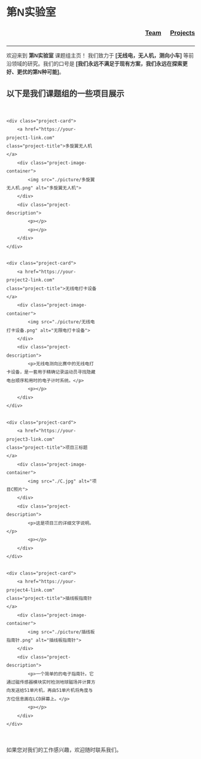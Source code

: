 # 第N实验室

<div style="text-align: right; margin-bottom: 20px;">
  <a href="./team.html" style="font-weight: bold; font-size: 1.2em; margin-right: 20px;">Team</a>
  <a href="./projects.html" style="font-weight: bold; font-size: 1.2em;">Projects</a>
</div>

---

欢迎来到 **第N实验室** 课题组主页！
我们致力于 **[无线电，无人机，测向小车]** 等前沿领域的研究。我们的口号是 **[我们永远不满足于现有方案，我们永远在探索更好、更优的第N种可能]**。


## 以下是我们课题组的一些项目展示

<style>
/* 全局样式：可选，为了让页面更干净 */
body {
    font-family: Arial, sans-serif;
    line-height: 1.6;
    margin: 20px;
    color: #333;
}

/* 定义容器，使用 CSS Grid 创建两行两列的网格 */
.grid-container {
    display: grid;
    grid-template-columns: 1fr 1fr; /* 两列，每列等宽 */
    grid-template-rows: auto auto; /* 两行，高度自适应 */
    gap: 20px; /* 区域之间的间距 */
    margin-top: 30px;
}

/* 每个项目区域的样式 */
.project-card {
    background-color: #f9f9f9; /* 轻微的背景色，模拟无分割线 */
    padding: 20px;
    border-radius: 8px; /* 圆角边框 */
    box-shadow: 0 2px 4px rgba(0,0,0,0.1); /* 轻微的阴影，增加立体感 */
    display: flex; /* 内部使用 Flexbox 布局 */
    flex-direction: column; /* 元素垂直堆叠 */
    position: relative; /* 用于定位右上角的标题 */
}

/* 项目标题的样式 */
.project-title {
    position: absolute; /* 绝对定位 */
    top: 15px; /* 距离顶部15px */
    right: 20px; /* 距离右侧20px */
    font-size: 1.2em;
    font-weight: bold;
    color: #0056b3; /* 链接颜色 */
    text-decoration: none; /* 默认无下划线 */
}

.project-title:hover {
    text-decoration: underline; /* 鼠标悬停时显示下划线 */
}

/* 项目图片容器的样式 */
.project-image-container {
    float: left; /* 让图片浮动到左侧 */
    margin-right: 15px; /* 图片右侧留出间距 */
    margin-bottom: 10px; /* 图片下方留出间距 */
    width: 100px; /* 控制图片宽度 */
    height: 100px; /* 控制图片高度 */
    overflow: hidden; /* 确保图片不超出容器 */
    border-radius: 4px; /* 图片也带一点圆角 */
}

.project-image-container img {
    width: 100%;
    height: 100%;
    object-fit: cover; /* 裁剪图片以填充容器，保持比例 */
    display: block; /* 移除图片底部空白 */
}

/* 清除浮动，确保内容在图片下方正常排列 */
.project-description::after {
    content: "";
    display: table;
    clear: both;
}

/* 媒体查询：在小屏幕（例如手机）上，布局变为单列 */
@media (max-width: 768px) {
    .grid-container {
        grid-template-columns: 1fr; /* 单列布局 */
    }
    .project-title {
        position: static; /* 取消绝对定位 */
        text-align: left; /* 标题左对齐 */
        margin-bottom: 10px; /* 标题下方增加间距 */
        margin-right: 0;
    }
    .project-image-container {
        float: none; /* 取消浮动 */
        margin-right: 0;
        margin-bottom: 15px;
        width: 100%; /* 图片宽度自适应 */
        height: auto; /* 高度自适应 */
    }
    .project-image-container img {
        height: auto;
    }
}

</style>

<div class="grid-container">

    <div class="project-card">
        <a href="https://your-project1-link.com" class="project-title">多旋翼无人机</a>
        <div class="project-image-container">
            <img src="./picture/多旋翼无人机.png" alt="多旋翼无人机">
        </div>
        <div class="project-description">
            <p></p>
            <p></p>
        </div>
    </div>

    <div class="project-card">
        <a href="https://your-project2-link.com" class="project-title">无线电打卡设备</a>
        <div class="project-image-container">
            <img src="./picture/无线电打卡设备.png" alt="无限电打卡设备">
        </div>
        <div class="project-description">
            <p>无线电测向比赛中的无线电打卡设备，是一套用于精确记录运动员寻找隐藏电台顺序和用时的电子计时系统。</p>
            <p></p>
        </div>
    </div>

    <div class="project-card">
        <a href="https://your-project3-link.com" class="project-title">项目三标题</a>
        <div class="project-image-container">
            <img src="./C.jpg" alt="项目C照片">
        </div>
        <div class="project-description">
            <p>这是项目三的详细文字说明。</p>
            <p></p>
        </div>
    </div>

    <div class="project-card">
        <a href="https://your-project4-link.com" class="project-title">插线板指南针</a>
        <div class="project-image-container">
            <img src="./picture/插线板指南针.png" alt="插线板指南针">
        </div>
        <div class="project-description">
            <p>一个简单的的电子指南针。它通过磁传感器模块实时检测地球磁场并计算方向发送给51单片机，再由51单片机将角度与方位信息画在LCD屏幕上。</p>
            <p></p>
        </div>
    </div>

</div>






如果您对我们的工作感兴趣，欢迎随时联系我们。
